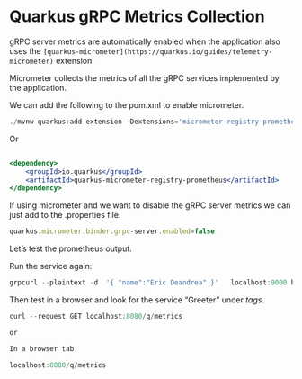 # Quarkus gRPC Metrics Collection

gRPC server metrics are automatically enabled when the application also uses the `[quarkus-micrometer](https://quarkus.io/guides/telemetry-micrometer)` extension.

Micrometer collects the metrics of all the gRPC services implemented by the application.

We can add the following to the pom.xml to enable micrometer.

```jsx
./mvnw quarkus:add-extension -Dextensions='micrometer-registry-prometheus'
```

Or

```jsx

<dependency>
    <groupId>io.quarkus</groupId>
    <artifactId>quarkus-micrometer-registry-prometheus</artifactId>
</dependency>
```

If using micrometer and we want to disable the gRPC server metrics we can just add to the .properties file.

```jsx
quarkus.micrometer.binder.grpc-server.enabled=false
```

Let’s test the prometheus output.

Run the service again:

```jsx
grpcurl --plaintext -d  '{ "name":"Eric Deandrea" }'   localhost:9000 helloworld.Greeter.SayHello  
```

Then test in a browser and look for the service “Greeter” under *tags*.

```jsx
curl --request GET localhost:8080/q/metrics

or 

In a browser tab

localhost:8080/q/metrics 
```